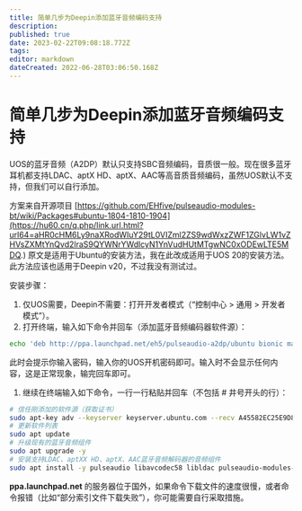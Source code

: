 ```yaml
---
title: 简单几步为Deepin添加蓝牙音频编码支持
description: 
published: true
date: 2023-02-22T09:08:18.772Z
tags: 
editor: markdown
dateCreated: 2022-06-28T03:06:50.168Z
---
```


# 简单几步为Deepin添加蓝牙音频编码支持
UOS的蓝牙音频（A2DP）默认只支持SBC音频编码，音质很一般。现在很多蓝牙耳机都支持LDAC、aptX HD、aptX、AAC等高音质音频编码，虽然UOS默认不支持，但我们可以自行添加。

方案来自开源项目 [https://github.com/EHfive/pulseaudio-modules-bt/wiki/Packages#ubuntu-1804-1810-1904](https://hu60.cn/q.php/link.url.html?url64=aHR0cHM6Ly9naXRodWIuY29tL0VIZml2ZS9wdWxzZWF1ZGlvLW1vZHVsZXMtYnQvd2lraS9QYWNrYWdlcyN1YnVudHUtMTgwNC0xODEwLTE5MDQ.)
原文是适用于Ubuntu的安装方法，我在此改成适用于UOS 20的安装方法。此方法应该也适用于Deepin v20，不过我没有测试过。

安装步骤：

1. 仅UOS需要，Deepin不需要：打开开发者模式（“控制中心 > 通用 > 开发者模式”）。
2. 打开终端，输入如下命令并回车（添加蓝牙音频编码器软件源）：

```bash
echo 'deb http://ppa.launchpad.net/eh5/pulseaudio-a2dp/ubuntu bionic main' | sudo tee /etc/apt/sources.list.d/pulseaudio-a2dp.list
```

此时会提示你输入密码，输入你的UOS开机密码即可。输入时不会显示任何内容，这是正常现象，输完回车即可。

1. 继续在终端输入如下命令，一行一行粘贴并回车（不包括 # 井号开头的行）：

```bash
# 信任刚添加的软件源（获取证书）
sudo apt-key adv --keyserver keyserver.ubuntu.com --recv A45582EC25E9D8E6
# 更新软件列表
sudo apt update
# 升级现有的蓝牙音频组件
sudo apt upgrade -y
# 安装支持LDAC、aptXX HD、aptX、AAC蓝牙音频解码器的音频组件
sudo apt install -y pulseaudio libavcodec58 libldac pulseaudio-modules-bt pavucontrol
```

**ppa.launchpad.net** 的服务器位于国外，如果命令下载文件的速度很慢，或者命令报错（比如“部分索引文件下载失败”），你可能需要自行采取措施。
